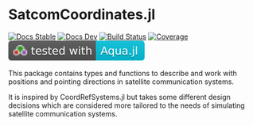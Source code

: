 # SatcomCoordinates.jl

[![Docs Stable](https://img.shields.io/badge/docs-stable-blue.svg)](https://juliasatcomframework.github.io/SatcomCoordinates.jl/stable)
[![Docs Dev](https://img.shields.io/badge/docs-dev-blue.svg)](https://juliasatcomframework.github.io/SatcomCoordinates.jl/dev)
[![Build Status](https://github.com/JuliaSatcomFramework/SatcomCoordinates.jl/actions/workflows/CI.yml/badge.svg?branch=main)](https://github.com/JuliaSatcomFramework/SatcomCoordinates.jl/actions/workflows/CI.yml?query=branch%3Amain)
[![Coverage](https://codecov.io/gh/JuliaSatcomFramework/SatcomCoordinates.jl/branch/main/graph/badge.svg)](https://codecov.io/gh/JuliaSatcomFramework/SatcomCoordinates.jl)
[![Aqua QA](https://raw.githubusercontent.com/JuliaTesting/Aqua.jl/master/badge.svg)](https://github.com/JuliaTesting/Aqua.jl)

This package contains types and functions to describe and work with positions and pointing directions in satellite communication systems.

It is inspired by CoordRefSystems.jl but takes some different design decisions which are considered more tailored to the needs of simulating satellite communication systems.
